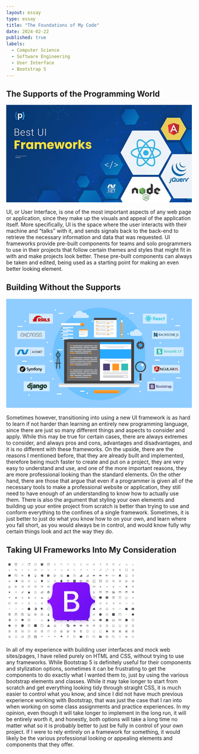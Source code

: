 ```yaml
---
layout: essay
type: essay
title: "The Foundations of My Code"
date: 2024-02-22
published: true
labels:
  - Computer Science
  - Software Engineering
  - User Interface
  - Bootstrap 5
---
```


## The Supports of the Programming World

<img width="500px" class="img-thumbnail" src="../img/frameworks/best-frameworks.jpg">

UI, or User Interface, is one of the most important aspects of any web page or application, since they make up the visuals and appeal of the application itself. More specifically, UI is the space where the user interacts with their machine and “talks” with it, and sends signals back to the back-end to retrieve the necessary information and data that was requested. UI frameworks provide pre-built components for teams and solo programmers to use in their projects that follow certain themes and styles that might fit in with and make projects look better. These pre-built components can always be taken and edited, being used as a starting point for making an even better looking element.

## Building Without the Supports

<img width="500px" class="img-thumbnail" src="../img/frameworks/projectwframeworks.png">

Sometimes however, transitioning into using a new UI framework is as hard to learn if not harder than learning an entirely new programming language, since there are just so many different things and aspects to consider and apply. While this may be true for certain cases, there are always extremes to consider, and always pros and cons, advantages and disadvantages, and it is no different with these frameworks. On the upside, there are the reasons I mentioned before, that they are already built and implemented, therefore being much faster to create and put on a project, they are very easy to understand and use, and one of the more important reasons, they are more professional looking than the standard elements. On the other hand, there are those that argue that even if a programmer is given all of the necessary tools to make a professional website or application, they still need to have enough of an understanding to know how to actually use them. There is also the argument that styling your own elements and building up your entire project from scratch is better than trying to use and conform everything to the confines of a single framework. Sometimes, it is just better to just do what you know how to on your own, and learn where you fall short, as you would always be in control, and would know fully why certain things look and act the way they do.

## Taking UI Frameworks Into My Consideration

<img width="350px" class="img-thumbnail" src="../img/frameworks/bootstrap-icons.png">

In all of my experience with building user interfaces and mock web sites/pages, I have relied purely on HTML and CSS, without trying to use any frameworks. While Bootstrap 5 is definitely useful for their components and stylization options, sometimes it can be frustrating to get the components to do exactly what I wanted them to, just by using the various bootstrap elements and classes. While it may take longer to start from scratch and get everything looking tidy through straight CSS, it is much easier to control what you know, and since I did not have much previous experience working with Bootstrap, that was just the case that I ran into when working on some class assignments and practice experiences. In my opinion, even though it will take longer to implement in the long run, it will be entirely worth it, and honestly, both options will take a long time no matter what so it is probably better to just be fully in control of your own project. If I were to rely entirely on a framework for something, it would likely be the various professional looking or appealing elements and components that they offer.
